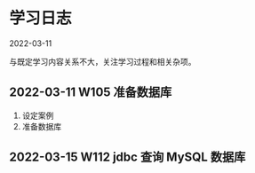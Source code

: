 # 学习日志
2022-03-11

与既定学习内容关系不大，关注学习过程和相关杂项。

## 2022-03-11 W105 准备数据库
1. 设定案例
2. 准备数据库
## 2022-03-15 W112 jdbc 查询 MySQL 数据库
